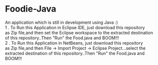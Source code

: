 # Foodie-Java
An application which is still in development using Java :) <br />
1 . To Run this Application in Eclipse IDE, just download this repository <br/>
as Zip file,and then set the Eclipse workspace to the extracted destination<br/>
of this repository..Then "Run" the Food.java and BOOM!!!<br/>
2 . To Run this Application in NetBeans, just download this repository <br/>
as Zip file,and then File -> Import Project -> Eclipse Project...select the<br/>
extracted destination of this repository..Then "Run" the Food.java and BOOM!!!<br/>
